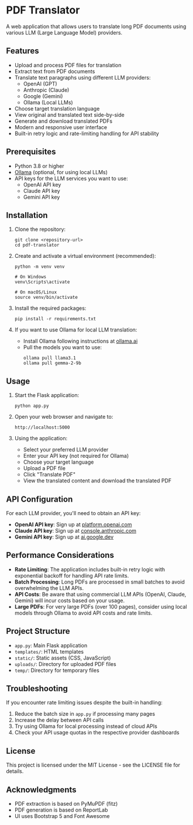 # PDF Translator

A web application that allows users to translate long PDF documents using various LLM (Large Language Model) providers.

## Features

- Upload and process PDF files for translation
- Extract text from PDF documents
- Translate text paragraphs using different LLM providers:
  - OpenAI (GPT)
  - Anthropic (Claude)
  - Google (Gemini)
  - Ollama (Local LLMs)
- Choose target translation language
- View original and translated text side-by-side
- Generate and download translated PDFs
- Modern and responsive user interface
- Built-in retry logic and rate-limiting handling for API stability

## Prerequisites

- Python 3.8 or higher
- [Ollama](https://ollama.ai/) (optional, for using local LLMs)
- API keys for the LLM services you want to use:
  - OpenAI API key
  - Claude API key
  - Gemini API key

## Installation

1. Clone the repository:
   ```
   git clone <repository-url>
   cd pdf-translator
   ```

2. Create and activate a virtual environment (recommended):
   ```
   python -m venv venv
   
   # On Windows
   venv\Scripts\activate
   
   # On macOS/Linux
   source venv/bin/activate
   ```

3. Install the required packages:
   ```
   pip install -r requirements.txt
   ```

4. If you want to use Ollama for local LLM translation:
   - Install Ollama following instructions at [ollama.ai](https://ollama.ai/)
   - Pull the models you want to use:
     ```
     ollama pull llama3.1
     ollama pull gemma-2-9b
     ```

## Usage

1. Start the Flask application:
   ```
   python app.py
   ```

2. Open your web browser and navigate to:
   ```
   http://localhost:5000
   ```

3. Using the application:
   - Select your preferred LLM provider
   - Enter your API key (not required for Ollama)
   - Choose your target language
   - Upload a PDF file
   - Click "Translate PDF"
   - View the translated content and download the translated PDF

## API Configuration

For each LLM provider, you'll need to obtain an API key:

- **OpenAI API key**: Sign up at [platform.openai.com](https://platform.openai.com/)
- **Claude API key**: Sign up at [console.anthropic.com](https://console.anthropic.com/)
- **Gemini API key**: Sign up at [ai.google.dev](https://ai.google.dev/)

## Performance Considerations

- **Rate Limiting**: The application includes built-in retry logic with exponential backoff for handling API rate limits.
- **Batch Processing**: Long PDFs are processed in small batches to avoid overwhelming the LLM APIs.
- **API Costs**: Be aware that using commercial LLM APIs (OpenAI, Claude, Gemini) will incur costs based on your usage.
- **Large PDFs**: For very large PDFs (over 100 pages), consider using local models through Ollama to avoid API costs and rate limits.

## Project Structure

- `app.py`: Main Flask application
- `templates/`: HTML templates
- `static/`: Static assets (CSS, JavaScript)
- `uploads/`: Directory for uploaded PDF files
- `temp/`: Directory for temporary files

## Troubleshooting

If you encounter rate limiting issues despite the built-in handling:

1. Reduce the batch size in `app.py` if processing many pages
2. Increase the delay between API calls
3. Try using Ollama for local processing instead of cloud APIs
4. Check your API usage quotas in the respective provider dashboards

## License

This project is licensed under the MIT License - see the LICENSE file for details.

## Acknowledgments

- PDF extraction is based on PyMuPDF (fitz)
- PDF generation is based on ReportLab
- UI uses Bootstrap 5 and Font Awesome 